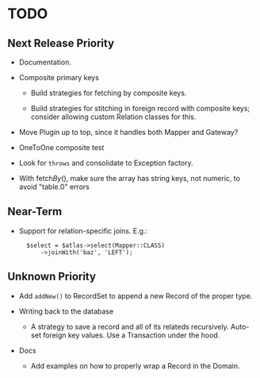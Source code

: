 # TODO

## Next Release Priority

- Documentation.

- Composite primary keys

    - Build strategies for fetching by composite keys.

    - Build strategies for stitching in foreign record with composite keys; consider allowing custom Relation classes for this.

- Move Plugin up to top, since it handles both Mapper and Gateway?

- OneToOne composite test

- Look for `throws` and consolidate to Exception factory.

- With fetch*By*(), make sure the array has string keys, not numeric, to avoid "table.0" errors

## Near-Term

- Support for relation-specific joins. E.g.:

        $select = $atlas->select(Mapper::CLASS)
            ->joinWith('baz', 'LEFT');

## Unknown Priority

- Add `addNew()` to RecordSet to append a new Record of the proper type.

- Writing back to the database

    - A strategy to save a record and all of its relateds recursively. Auto-set foreign key values. Use a Transaction under the hood.

- Docs

    - Add examples on how to properly wrap a Record in the Domain.

